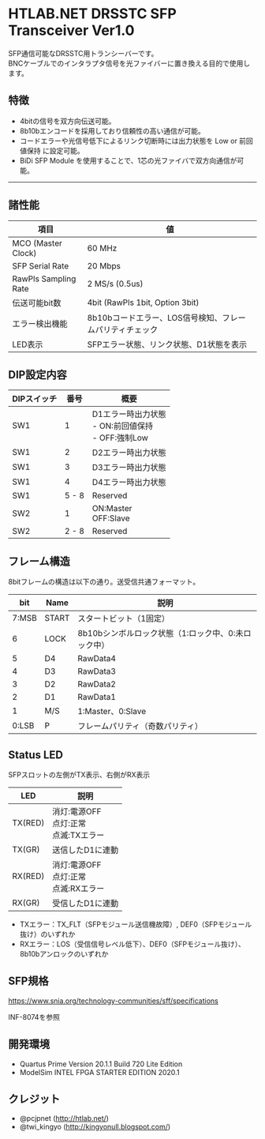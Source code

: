 # HTLAB.NET DRSSTC SFP Transceiver Ver1.0

SFP通信可能なDRSSTC用トランシーバーです。  
BNCケーブルでのインタラプタ信号を光ファイバーに置き換える目的で使用します。  


## 特徴
- 4bitの信号を双方向伝送可能。
- 8b10bエンコードを採用しており信頼性の高い通信が可能。
- コードエラーや光信号低下によるリンク切断時には出力状態を Low or 前回値保持 に設定可能。
- BiDi SFP Module を使用することで、1芯の光ファイバで双方向通信が可能。

***

## 諸性能

| 項目 | 値 |
| ---- | ---- |
| MCO (Master Clock) | 60 MHz |
| SFP Serial Rate | 20 Mbps |
| RawPls Sampling Rate | 2 MS/s (0.5us) |
| 伝送可能bit数 | 4bit (RawPls 1bit, Option 3bit) |
| エラー検出機能 | 8b10bコードエラー、LOS信号検知、フレームパリティチェック |
| LED表示 | SFPエラー状態、リンク状態、D1状態を表示 |

## DIP設定内容

| DIPスイッチ | 番号 | 概要 |
|----|----|----|
| SW1 | 1 | D1エラー時出力状態<br> - ON:前回値保持<br> - OFF:強制Low |
| SW1 | 2 | D2エラー時出力状態 |
| SW1 | 3 | D3エラー時出力状態 |
| SW1 | 4 | D4エラー時出力状態 |
| SW1 | 5 - 8 | Reserved |
| SW2 | 1 | ON:Master<br>OFF:Slave |
| SW2 | 2 - 8 | Reserved |


## フレーム構造
8bitフレームの構造は以下の通り。送受信共通フォーマット。

| bit | Name  | 説明 |
|-----|----|----|
| 7:MSB | START | スタートビット（1固定） |
| 6 | LOCK | 8b10bシンボルロック状態（1:ロック中、0:未ロック中） |
| 5 | D4 | RawData4 |
| 4 | D3 | RawData3 |
| 3 | D2 | RawData2 |
| 2 | D1 | RawData1 |
| 1 | M/S | 1:Master、0:Slave |
| 0:LSB | P | フレームパリティ（奇数パリティ） |

## Status LED
SFPスロットの左側がTX表示、右側がRX表示

| LED | 説明 | 
|-----|-----| 
| TX(RED) | 消灯:電源OFF<br>点灯:正常<br>点滅:TXエラー |
| TX(GR) | 送信したD1に連動 |
| RX(RED) | 消灯:電源OFF<br>点灯:正常<br>点滅:RXエラー |
| RX(GR) | 受信したD1に連動 |

- TXエラー：TX_FLT（SFPモジュール送信機故障）, DEF0（SFPモジュール抜け）のいずれか
- RXエラー：LOS（受信信号レベル低下）、DEF0（SFPモジュール抜け）、8b10bアンロックのいずれか

## SFP規格
https://www.snia.org/technology-communities/sff/specifications

INF-8074を参照

## 開発環境
- Quartus Prime Version 20.1.1 Build 720 Lite Edition
- ModelSim INTEL FPGA STARTER EDITION 2020.1

## クレジット
 - @pcjpnet (http://htlab.net/)
 - @twi_kingyo (http://kingyonull.blogspot.com/)
